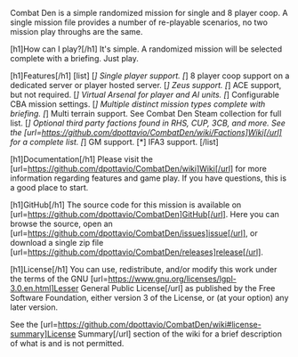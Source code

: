 Combat Den is a simple randomized mission for single and 8 player coop.  A single mission file provides a number of re-playable scenarios, no two mission play throughs are the same.

[h1]How can I play?[/h1]
It's simple.  A randomized mission will be selected complete with a briefing.  Just play.

[h1]Features[/h1]
[list]
[*] Single player support.
[*] 8 player coop support on a dedicated server or player hosted server.
[*] Zeus support.
[*] ACE support, but not required.
[*] Virtual Arsenal for player and AI units.
[*] Configurable CBA mission settings.
[*] Multiple distinct mission types complete with briefing.
[*] Multi terrain support.  See Combat Den Steam collection for full list.
[*] Optional third party factions found in RHS, CUP, 3CB, and more.  See the [url=https://github.com/dpottavio/CombatDen/wiki/Factions]Wiki[/url] for a complete list.
[*] GM support.
[*] IFA3 support.
[/list]

[h1]Documentation[/h1]
Please visit the [url=https://github.com/dpottavio/CombatDen/wiki]Wiki[/url] for more information regarding features and game play.  If you have questions, this is a good place to start.

[h1]GitHub[/h1]
The source code for this mission is available on [url=https://github.com/dpottavio/CombatDen]GitHub[/url].  Here you can browse the source, open an [url=https://github.com/dpottavio/CombatDen/issues]issue[/url], or download a single zip file [url=https://github.com/dpottavio/CombatDen/releases]release[/url].

[h1]License[/h1]
You can use, redistribute, and/or modify this work under the terms of the GNU  [url=https://www.gnu.org/licenses/lgpl-3.0.en.html]Lesser General Public License[/url] as published by the Free Software Foundation, either version 3 of the License, or (at your option) any later version.

See the [url=https://github.com/dpottavio/CombatDen/wiki#license-summary]License Summary[/url] section of the wiki for a brief description of what is and is not permitted.
